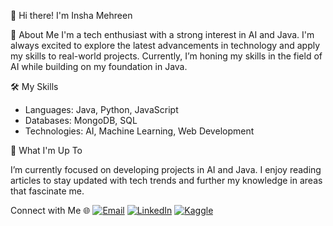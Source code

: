 
👋 Hi there! I'm Insha Mehreen

🧠 About Me
I'm a tech enthusiast with a strong interest in AI and Java. 
I'm always excited to explore the latest advancements in technology and apply my skills to real-world projects. 
Currently, I’m honing my skills in the field of AI while building on my foundation in Java.

🛠️ My Skills
- Languages: Java, Python, JavaScript
- Databases: MongoDB, SQL
- Technologies: AI, Machine Learning, Web Development

🌱 What I'm Up To

I’m currently focused on developing projects in AI and Java. 
I enjoy reading articles to stay updated with tech trends and further my knowledge in areas that fascinate me.

Connect with Me 🌐
[![Email](https://img.shields.io/badge/-Email-D14836?style=flat&logo=Gmail&logoColor=white)](mailto:mohammed.inshamehreen@gmail.com)
[![LinkedIn](https://img.shields.io/badge/-LinkedIn-0A66C2?style=flat&logo=LinkedIn&logoColor=white)](https://www.linkedin.com/in/insha-mehreen-246a0327a/)
[![Kaggle](https://img.shields.io/badge/-Kaggle-20BEFF?style=flat&logo=Kaggle&logoColor=white)](https://www.kaggle.com/inshamehreen)


